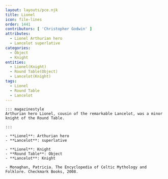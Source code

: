 ```yaml
---
layout: layouts/pce.njk
title: Lionel
icon: file-lines
order: 1441
contributors: [ 'Christopher Godwin' ]
attributes:
  - Lionel Arthurian hero
  - Lancelot superlative
categories:
  - Object
  - Knight
entities:
  - Lionel(Knight)
  - Round Table(Object)
  - Lancelot(Knight)
tags:
  - Lionel
  - Round Table
  - Lancelot
---
```

``` tab [group1:Info]
::: magazinestyle
Arthurian hero Lionel, cousin of the remarkable Lancelot, was a minor knight of the Round Table.

:::
```
``` tab [group1:Attributes]
- **Lionel**: Arthurian hero
- **Lancelot**: superlative
```
``` tab [group1:Entities]
- **Lionel**: Knight
- **Round Table**: Object
- **Lancelot**: Knight
```
``` tab [group1:Sources]
- Monaghan, Patricia. The Encyclopedia of Celtic Mythology and Folklore. Checkmark Books, 2008.
```
